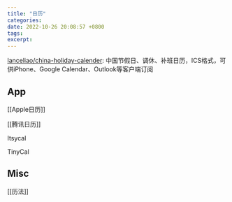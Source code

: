 ```yaml
---
title: "日历"
categories: 
date: 2022-10-26 20:08:57 +0800
tags: 
excerpt: 
---
```




[lanceliao/china-holiday-calender](https://github.com/lanceliao/china-holiday-calender): 中国节假日、调休、补班日历，ICS格式，可供iPhone、Google Calendar、Outlook等客户端订阅



## App

[[Apple日历]]

[[腾讯日历]]

Itsycal

TinyCal


## Misc


[[历法]]



